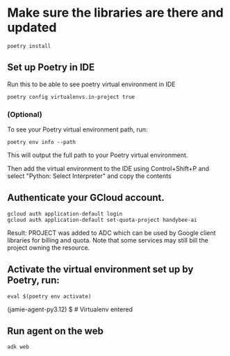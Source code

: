 # Make sure the libraries are there and updated

```
poetry install
```

## Set up Poetry in IDE

Run this to be able to see poetry virtual environment in IDE

```
poetry config virtualenvs.in-project true
```

### (Optional)

To see your Poetry virtual environment path, run:

```
poetry env info --path
```

This will output the full path to your Poetry virtual environment.

Then add the virtual environment to the IDE using Control+Shift+P and select "Python: Select Interpreter" and copy the contents

## Authenticate your GCloud account.

```
gcloud auth application-default login
gcloud auth application-default set-quota-project handybee-ai
```

Result: PROJECT was added to ADC which can be used by Google client libraries for billing and quota. Note that some services may still bill the project owning the resource.

## Activate the virtual environment set up by Poetry, run:

```
eval $(poetry env activate)
```

(jamie-agent-py3.12) $ # Virtualenv entered

## Run agent on the web

```
adk web
```
